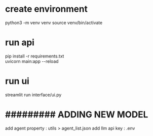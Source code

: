 
# create environment
python3 -m venv venv
source venv/bin/activate

# run api
pip install -r requirements.txt  
uvicorn main:app --reload 

# run ui
streamlit run interface/ui.py


# ######### ADDING NEW MODEL #########
add agent property :  utils > agent_list.json
add llm api key    :  .env 


